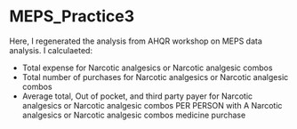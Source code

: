 # MEPS_Practice3
Here, I regenerated the analysis from AHQR workshop on MEPS data analysis.
I calculaeted:
- Total expense for Narcotic analgesics or Narcotic analgesic combos
- Total number of purchases for Narcotic analgesics or Narcotic analgesic combos
- Average total, Out of pocket, and third party payer for Narcotic
        analgesics or Narcotic analgesic combos PER PERSON with A
        Narcotic analgesics or Narcotic analgesic combos medicine purchase
